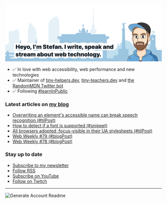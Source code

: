 <img alt="Heyo, I'm Stefan. I write and speak about web technology." src="https://raw.githubusercontent.com/stefanjudis/stefanjudis/main/screenshot.png">

- ✅ In love with web accessibility, web performance and new technologies
- ✅ Maintainer of [tiny-helpers.dev](https://tiny-helpers.dev), [tiny-teachers.dev](https://tiny-teachers.dev/) and [the RandomMDN Twitter bot](https://twitter.com/randomMDN)
- ✅ Following [#learnInPublic](https://www.stefanjudis.com/today-i-learned/)
### Latest articles on [my blog](https://www.stefanjudis.com)

<!-- BLOG-POST-LIST:START -->
- [Overwriting an element&#39;s accessible name can break speech recognition &lpar;#tilPost&rpar;](https://www.stefanjudis.com/today-i-learned/overwriting-an-elements-accessible-name-can-break-speech-recognition/)
- [How to detect if a font is supported &lpar;#snippet&rpar;](https://www.stefanjudis.com/snippets/how-to-detect-if-a-font-is-supported/)
- [All browsers adopted :focus-visible in their UA stylesheets &lpar;#tilPost&rpar;](https://www.stefanjudis.com/today-i-learned/all-browsers-adopted-focus-visible-in-their-ua-stylesheets/)
- [Web Weekly #79 &lpar;#blogPost&rpar;](https://www.stefanjudis.com/blog/web-weekly-79/)
- [Web Weekly #78 &lpar;#blogPost&rpar;](https://www.stefanjudis.com/blog/web-weekly-78/)
<!-- BLOG-POST-LIST:END -->

### Stay up to date

- [Subscribe to my newsletter](https://www.stefanjudis.com/newsletter/)
- [Follow RSS](https://www.stefanjudis.com/feeds/)
- [Subscribe on YouTube](https://youtube.com/c/stefanjudis)
- [Follow on Twitch](https://www.twitch.tv/stefanjudis)

---

![Generate Account Readme](https://github.com/stefanjudis/stefanjudis/workflows/Generate%20Account%20Readme/badge.svg)
